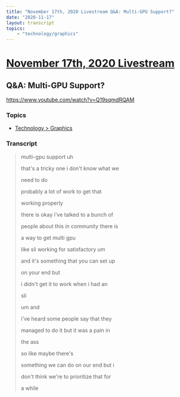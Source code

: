 ```yaml
---
title: "November 17th, 2020 Livestream Q&A: Multi-GPU Support?"
date: "2020-11-17"
layout: transcript
topics:
    - "technology/graphics"
---
```

# [November 17th, 2020 Livestream](../2020-11-17.md)
## Q&A: Multi-GPU Support?
https://www.youtube.com/watch?v=Q19sqmdRQAM

### Topics
* [Technology > Graphics](../topics/technology/graphics.md)

### Transcript

> multi-gpu support uh
>
> that's a tricky one i don't know what we
>
> need to do
>
> probably a lot of work to get that
>
> working properly
>
> there is okay i've talked to a bunch of
>
> people about this in community there is
>
> a way to get multi gpu
>
> like sli working for satisfactory um
>
> and it's something that you can set up
>
> on your end but
>
> i didn't get it to work when i had an
>
> sli
>
> um and
>
> i've heard some people say that they
>
> managed to do it but it was a pain in
>
> the ass
>
> so like maybe there's
>
> something we can do on our end but i
>
> don't think we're to prioritize that for
>
> a while
